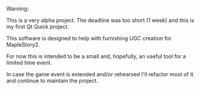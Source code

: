 Warning:

This is a very alpha project.
The deadline was too short (1 week) and this is my first Qt Quick project.

This software is designed to help with furnishing UGC creation for MapleStory2.

For now this is intended to be a small and, hopefully, an useful tool for a limited time event.

In case the game event is extended and/or rehearsed I'll refactor most of it and continue to maintain the project.
